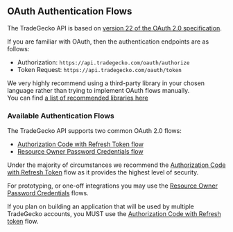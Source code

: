 ## OAuth Authentication Flows

The TradeGecko API is based on [version 22 of the OAuth 2.0 specification](http://tools.ietf.org/html/draft-ietf-oauth-v2-22).

If you are familiar with OAuth, then the authentication endpoints are as follows:

- Authorization: `https://api.tradegecko.com/oauth/authorize` 
- Token Request: `https://api.tradegecko.com/oauth/token` 

<aside class='notice'>
  We very highly recommend using a third-party library in your chosen language rather than trying to implement OAuth flows manually.
  <br/>
  You can find <a href="https://oauth.net/code/#client-libraries">a list of recommended libraries here</a>
</aside>

### Available Authentication Flows

The TradeGecko API supports two common OAuth 2.0 flows:

- [Authorization Code with Refresh Token flow](#authorization-code)
- [Resource Owner Password Credentials flow](#resource-owner-password-credentials)

Under the majority of circumstances we recommend the [Authorization Code with Refresh Token](#authorization-code) flow as it provides the highest level of security.

For prototyping, or one-off integrations you may use the [Resource Owner Password Credentials](#resource-owner-password-credentials) flows.

If you plan on building an application that will be used by multiple TradeGecko accounts, you MUST use the [Authorization Code with Refresh token](#authorization-code) flow.
